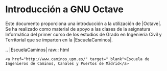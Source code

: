 Introducción a GNU Octave
=========================

Este documento proporciona una introducción a la utilización de |Octave|. Se ha realizado como material de apoyo a las clases de la asignatura Informática del primer curso de los estudios de Grado en Ingeniería Civil y Territorial que se imparten en la |EscuelaCaminos|.

.. |EscuelaCaminos| raw:: html

	<a href="http://www.caminos.upm.es/" target="_blank">Escuela de Ingenieros de Caminos, Canales y Puertos de Madrid</a>
